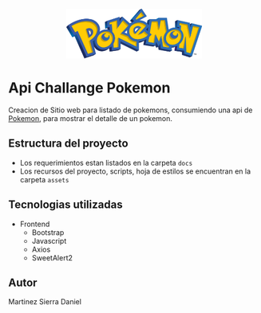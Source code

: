 <br>

<div align="center">
	<img height="100" src="./assets/img/pokemon-logo.png" alt="PokeAPI">
</div>

# Api Challange Pokemon

Creacion de Sitio web para listado de pokemons, consumiendo una api de 
[Pokemon](https://pokeapi.co/), para mostrar el detalle de un pokemon.

## Estructura del proyecto

* Los requerimientos estan listados en la carpeta `docs`
* Los recursos del proyecto, scripts, hoja de estilos se encuentran en la carpeta `assets`

## Tecnologias utilizadas

* Frontend
    - Bootstrap
    - Javascript
    - Axios
    - SweetAlert2


## Autor 
Martinez Sierra Daniel
